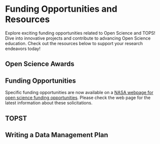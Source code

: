 # Funding Opportunities and Resources

Explore exciting funding opportunities related to Open Science and TOPS! Dive into innovative projects and contribute to advancing Open Science education. Check out the resources below to support your research endeavors today!

## Open Science Awards

## Funding Opportunities

Specific funding opportunities are now available on a [NASA webpage for open science funding opportunities](https://science.nasa.gov/researchers/open-science/nasa-open-science-funding-opportunities/). Please check the web page for the latest information about these solicitations. 

## TOPST

## Writing a Data Management Plan